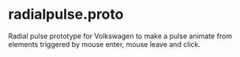 # radialpulse.proto
Radial pulse prototype for Volkswagen to make a pulse animate from elements triggered by mouse enter, mouse leave and click.
